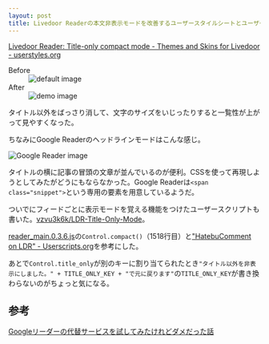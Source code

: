 ```yaml
---
layout: post
title: Livedoor Readerの本文非表示モードを改善するユーザースタイルシートとユーザースクリプト
---
```


[Livedoor Reader: Title-only compact mode - Themes and Skins for Livedoor - userstyles.org](http://userstyles.org/styles/84533/livedoor-reader-title-only-compact-mode)

<dl>
  <dt>Before</dt>
  <dd><img alt="default image" style="max-width: 70%" src="{{ site.baseurl }}/img/ldr-title-only-mode-default.png"></dd>
  <dt>After</dt>
  <dd><img alt="demo image" style="max-width: 70%" src="{{ site.baseurl }}/img/ldr-title-only-mode-custom.png"></dd>
</dl>

タイトル以外をばっさり消して、文字のサイズをいじったりすると一覧性が上がって見やすくなった。

ちなみにGoogle Readerのヘッドラインモードはこんな感じ。

<img style="max-width: 70%" alt="Google Reader image" src="{{ site.baseurl }}/img/ldr-title-only-mode-google-reader-listview.png">

タイトルの横に記事の冒頭の文章が並んでいるのが便利。CSSを使って再現しようとしてみたがどうにもならなかった。Google Readerは`<span class="snippet">`という専用の要素を用意しているようだ。

ついでにフィードごとに表示モードを覚える機能をつけたユーザースクリプトも書いた。[vzvu3k6k/LDR-Title-Only-Mode](https://github.com/vzvu3k6k/LDR-Title-Only-Mode)。

[reader_main.0.3.6.js](http://reader.livedoor.com/js/reader_main.0.3.6.js)の`Control.compact()`（1518行目）と["HatebuComment on LDR" - Userscripts.org](http://userscripts.org/scripts/review/34576)を参考にした。

あとで`Control.title_only`が別のキーに割り当てられたとき`"タイトル以外を非表示にしました。" + TITLE_ONLY_KEY + "で元に戻ります"`の`TITLE_ONLY_KEY`が書き換わらないのがちょっと気になる。

## 参考
[Googleリーダーの代替サービスを試してみたけれどダメだった話](http://digimaga.net/2013/03/only-one-google-reader)
